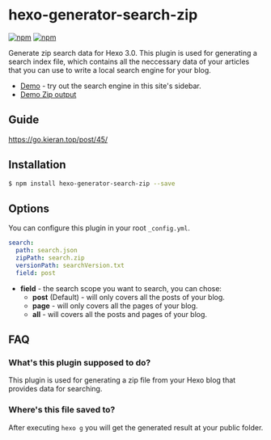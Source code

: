 # hexo-generator-search-zip

[![npm](https://img.shields.io/npm/v/hexo-generator-search-zip.svg)](https://www.npmjs.com/package/hexo-generator-search-zip)
[![npm](https://img.shields.io/npm/dm/hexo-generator-search-zip.svg)](https://www.npmjs.com/package/hexo-generator-search-zip)

Generate zip search data for Hexo 3.0. This plugin is used for generating a search index file, which contains all the neccessary data of your articles that you can use to write a local search engine for your blog.

- [Demo](https://go.kieran.top) - try out the search engine in this site's sidebar.
- [Demo Zip output](https://github.com/SuperKieran/hexo-generator-search-zip/blob/master/output/search.zip)

## Guide
https://go.kieran.top/post/45/

## Installation

``` bash
$ npm install hexo-generator-search-zip --save
```

## Options

You can configure this plugin in your root `_config.yml`.

``` yaml
search:
  path: search.json
  zipPath: search.zip
  versionPath: searchVersion.txt
  field: post
```

- **field** - the search scope you want to search, you can chose:
  * **post** (Default) - will only covers all the posts of your blog.
  * **page** - will only covers all the pages of your blog.
  * **all** - will covers all the posts and pages of your blog.

## FAQ

### What's this plugin supposed to do? 

This plugin is used for generating a zip file from your Hexo blog that provides data for searching.

### Where's this file saved to?

After executing `hexo g` you will get the generated result at your public folder.

